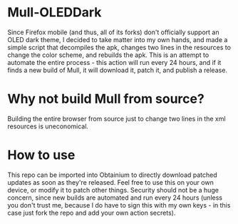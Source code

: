 # Mull-OLEDDark
Since Firefox mobile (and thus, all of its forks) don't officially support an OLED dark theme, I decided to take matter into my own hands, and made a simple script that decompiles the apk, changes two lines in the resources to change the color scheme, and rebuilds the apk. This is an attempt to automate the entire process - this action will run every 24 hours, and if it finds a new build of Mull, it will download it, patch it, and publish a release.

# Why not build Mull from source?
Building the entire browser from source just to change two lines in the xml resources is uneconomical.

# How to use
This repo can be imported into Obtainium to directly download patched updates as soon as they're released. Feel free to use this on your own device, or modify it to patch other things. Security should not be a huge concern, since new builds are automated and run every 24 hours (unless you don't trust me, because I do have to sign this with my own keys - in this case just fork the repo and add your own action secrets).
